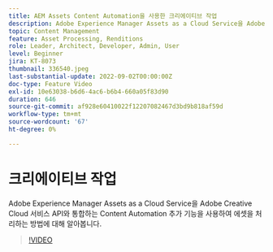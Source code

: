 ```yaml
---
title: AEM Assets Content Automation을 사용한 크리에이티브 작업
description: Adobe Experience Manager Assets as a Cloud Service을 Adobe Creative Cloud 서비스 API와 통합하는 Content Automation 추가 기능을 사용하여 에셋을 처리하는 방법에 대해 알아봅니다.
topic: Content Management
feature: Asset Processing, Renditions
role: Leader, Architect, Developer, Admin, User
level: Beginner
jira: KT-8073
thumbnail: 336540.jpeg
last-substantial-update: 2022-09-02T00:00:00Z
doc-type: Feature Video
exl-id: 10e63038-b6d6-4ac6-b6b4-660a05f83d90
duration: 646
source-git-commit: af928e60410022f12207082467d3bd9b818af59d
workflow-type: tm+mt
source-wordcount: '67'
ht-degree: 0%

---
```


# 크리에이티브 작업

Adobe Experience Manager Assets as a Cloud Service을 Adobe Creative Cloud 서비스 API와 통합하는 Content Automation 추가 기능을 사용하여 에셋을 처리하는 방법에 대해 알아봅니다.

>[!VIDEO](https://video.tv.adobe.com/v/336540?quality=12&learn=on)
